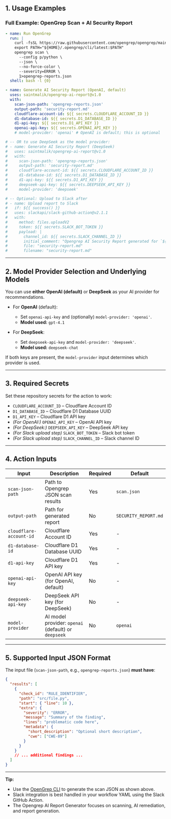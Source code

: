 ## 1. Usage Examples

### Full Example: OpenGrep Scan + AI Security Report

```yaml
- name: Run OpenGrep
  run: |
    curl -fsSL https://raw.githubusercontent.com/opengrep/opengrep/main/install.sh | bash
    export PATH="${HOME}/.opengrep/cli/latest:$PATH"
    opengrep scan \
      --config p/python \
      --json \
      --no-force-color \
      --severity=ERROR \
      1>opengrep-reports.json
  shell: bash -l {0}

- name: Generate AI Security Report (OpenAI, default)
  uses: saintmalik/opengrep-ai-report@v1.0
  with:
    scan-json-path: 'opengrep-reports.json'
    output-path: 'security-report.md'
    cloudflare-account-id: ${{ secrets.CLOUDFLARE_ACCOUNT_ID }}
    d1-database-id: ${{ secrets.D1_DATABASE_ID }}
    d1-api-key: ${{ secrets.D1_API_KEY }}
    openai-api-key: ${{ secrets.OPENAI_API_KEY }}
    # model-provider: 'openai' # OpenAI is default; this is optional

# -- OR to use DeepSeek as the model provider:
# - name: Generate AI Security Report (DeepSeek)
#   uses: saintmalik/opengrep-ai-report@v1.0
#   with:
#     scan-json-path: 'opengrep-reports.json'
#     output-path: 'security-report.md'
#     cloudflare-account-id: ${{ secrets.CLOUDFLARE_ACCOUNT_ID }}
#     d1-database-id: ${{ secrets.D1_DATABASE_ID }}
#     d1-api-key: ${{ secrets.D1_API_KEY }}
#     deepseek-api-key: ${{ secrets.DEEPSEEK_API_KEY }}
#     model-provider: 'deepseek'

# -- Optional: Upload to Slack after
# - name: Upload report to Slack
#   if: ${{ success() }}
#   uses: slackapi/slack-github-action@v2.1.1
#   with:
#     method: files.uploadV2
#     token: ${{ secrets.SLACK_BOT_TOKEN }}
#     payload: |
#       channel_id: ${{ secrets.SLACK_CHANNEL_ID }}
#       initial_comment: "Opengrep AI Security Report generated for `${{ github.repository }}`"
#       file: "security-report.md"
#       filename: "security-report.md"
```

---

## 2. Model Provider Selection and Underlying Models

You can use **either OpenAI (default)** or **DeepSeek** as your AI provider for recommendations.

- For **OpenAI** (default):
  - Set `openai-api-key` and (optionally) `model-provider: 'openai'`.
  - **Model used:** `gpt-4.1`

- For **DeepSeek**:
  - Set `deepseek-api-key` and `model-provider: 'deepseek'`.
  - **Model used:** `deepseek-chat`

If both keys are present, the `model-provider` input determines which provider is used.

---

## 3. Required Secrets

Set these repository secrets for the action to work:

- `CLOUDFLARE_ACCOUNT_ID` – Cloudflare Account ID
- `D1_DATABASE_ID` – Cloudflare D1 Database UUID
- `D1_API_KEY` – Cloudflare D1 API key
- *(For OpenAI:)* `OPENAI_API_KEY` – OpenAI API key
- *(For DeepSeek:)* `DEEPSEEK_API_KEY` – DeepSeek API key
- *(For Slack upload step)* `SLACK_BOT_TOKEN` – Slack bot token
- *(For Slack upload step)* `SLACK_CHANNEL_ID` – Slack channel ID

---

## 4. Action Inputs

| Input                  | Description                              | Required | Default                |
|------------------------|------------------------------------------|----------|------------------------|
| `scan-json-path`       | Path to Opengrep JSON scan results       | Yes      | `scan.json`            |
| `output-path`          | Path for generated report                | No       | `SECURITY_REPORT.md`   |
| `cloudflare-account-id`| Cloudflare Account ID                    | Yes      | -                      |
| `d1-database-id`       | Cloudflare D1 Database UUID              | Yes      | -                      |
| `d1-api-key`           | Cloudflare D1 API key                    | Yes      | -                      |
| `openai-api-key`       | OpenAI API key (for OpenAI, default)     | No       | -                      |
| `deepseek-api-key`     | DeepSeek API key (for DeepSeek)          | No       | -                      |
| `model-provider`       | AI model provider: `openai` (default) or `deepseek` | No | `openai`            |

---

## 5. Supported Input JSON Format

The input file (`scan-json-path`, e.g., `opengrep-reports.json`) **must have**:

```json
{
  "results": [
    {
      "check_id": "RULE_IDENTIFIER",
      "path": "src/file.py",
      "start": { "line": 10 },
      "extra": {
        "severity": "ERROR",
        "message": "Summary of the finding",
        "lines": "problematic code here",
        "metadata": {
          "short_description": "Optional short description",
          "cwe": ["CWE-89"]
        }
      }
    }
    // ... additional findings ...
  ]
}
```

---

**Tip:**
- Use the [OpenGrep CLI](https://github.com/opengrep/opengrep) to generate the scan JSON as shown above.
- Slack integration is best handled in your workflow YAML using the Slack GitHub Action.
- The Opengrep AI Report Generator focuses on scanning, AI remediation, and report generation.